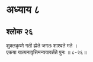 # अध्याय ८

## श्लोक २६

शुक्लकृष्णे गती ह्येते जगतः शाश्वते मते ।<br>एकया यात्यनावृत्तिमन्ययावर्तते पुनः ॥ ८-२६॥<br><br>

